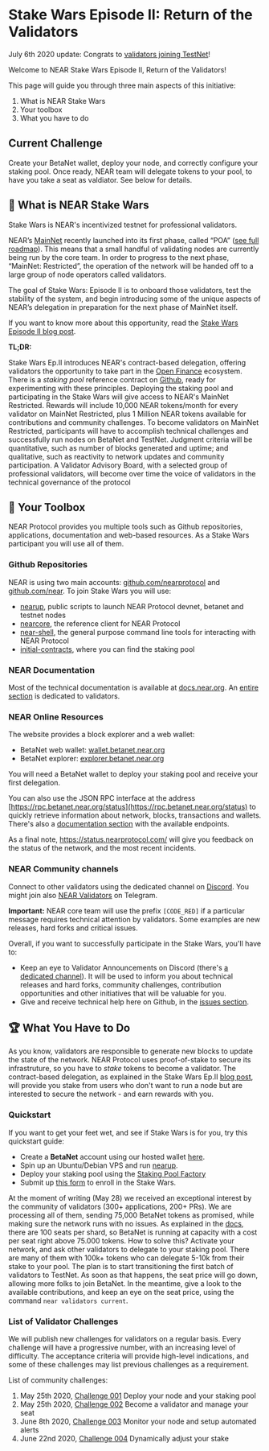 # Stake Wars Episode II: Return of the Validators
July 6th 2020 update: Congrats to [validators joining TestNet](VALIDATORS.md#testnet-validators)!

Welcome to NEAR Stake Wars Episode II, Return of the Validators!

This page will guide you through three main aspects of this initiative:
1. What is NEAR Stake Wars
2. Your toolbox
3. What you have to do

## Current Challenge

Create your BetaNet wallet, deploy your node, and correctly configure your staking pool. Once ready, NEAR team will delegate tokens to your pool, to have you take a seat as valdiator.
See below for details.


## :rocket: What is NEAR Stake Wars

Stake Wars is NEAR's incentivized testnet for professional validators.

NEAR’s [MainNet](https://explorer.near.org/) recently launched into its first phase, called “POA” ([see full roadmap](https://near.ai/mainnet-roadmap)). This means that a small handful of validating nodes are currently being run by the core team. In order to progress to the next phase, “MainNet: Restricted”, the operation of the network will be handed off to a large group of node operators called validators. 

The goal of Stake Wars: Episode II is to onboard those validators, test the stability of the system, and begin introducing some of the unique aspects of NEAR’s delegation in preparation for the next phase of MainNet itself.

If you want to know more about this opportunity, read the [Stake Wars Episode II blog post](https://near.org/blog/stake-wars-episode-ii/).

**TL;DR:**

Stake Wars Ep.II introduces NEAR's contract-based delegation, offering validators the opportunity to take part in the [Open Finance](https://near.org/blog/the-evolution-of-the-open-web/) ecosystem. There is a _staking pool_ reference contract on [Github](https://github.com/near/initial-contracts), ready for experimenting with these principles. Deploying the staking pool and participating in the Stake Wars will give access to NEAR's MainNet Restricted. Rewards will include 10,000 NEAR tokens/month for every validator on MainNet Restricted, plus 1 Million NEAR tokens available for contributions and community challenges. To become validators on MainNet Restricted, participants will have to accomplish technical challenges and successfully run nodes on BetaNet and TestNet. Judgment criteria will be quantitative, such as number of blocks generated and uptime; and qualitative, such as reactivity to network updates and community participation.
A Validator Advisory Board, with a selected group of professional validators, will become over time the voice of validators in the technical governance of the protocol

## :wrench: Your Toolbox

NEAR Protocol provides you multiple tools such as Github repositories,  applications, documentation and web-based resources. As a Stake Wars participant you will use all of them.

### Github Repositories
NEAR is using two main accounts: [github.com/nearprotocol](https://github.com/nearprotocol) and [github.com/near](https://github.com/near).
To join Stake Wars you will use:
- [nearup](https://github.com/near/nearup), public scripts to launch NEAR Protocol devnet, betanet and testnet nodes
- [nearcore](https://github.com/nearprotocol/nearcore), the reference client for NEAR Protocol
- [near-shell](https://github.com/near/near-shell), the general purpose command line tools for interacting with NEAR Protocol
- [initial-contracts](https://github.com/near/initial-contracts), where you can find the staking pool

### NEAR Documentation
Most of the technical documentation is available at [docs.near.org](https://docs.near.org). An [entire section](https://docs.near.org/docs/validator/staking-overview) is dedicated to validators.

### NEAR Online Resources
The website provides a block explorer and a web wallet:
- BetaNet web wallet: [wallet.betanet.near.org](https://wallet.betanet.near.org)
- BetaNet explorer: [explorer.betanet.near.org](https://explorer.betanet.near.org/)

You will need a BetaNet wallet to deploy your staking pool and receive your first delegation.

You can also use the JSON RPC interface at the address [https://rpc.betanet.near.org/status](https://rpc.betanet.near.org/status) to quickly retrieve information about network, blocks, transactions and wallets. There's also a [documentation section](https://docs.near.org/docs/interaction/rpc) with the available endpoints.

As a final note, https://status.nearprotocol.com/ will give you feedback on the status of the network, and the most recent incidents.

### NEAR Community channels
Connect to other validators using the dedicated channel on [Discord](https://near.ai/validator-chat). You might join also [NEAR Validators](https://t.me/near_validators) on Telegram.

**Important:** NEAR core team will use the prefix `[CODE_RED]` if a particular message requires technical attention by validators. Some examples are new releases, hard forks and critical issues.

Overall, if you want to successfully participate in the Stake Wars, you'll have to:
- Keep an eye to Validator Announcements on Discord (there's [a dedicated channel](https://discord.gg/xsrHaCb)). It will be used to inform you about technical releases and hard forks, community challenges, contribution opportunities and other initiatives that will be valuable for you.
- Give and receive technical help here on Github, in the [issues section](https://github.com/nearprotocol/stakewars/issues).


## :trophy: What You Have to Do

As you know, validators are responsible to generate new blocks to update the state of the network. NEAR Protocol uses proof-of-stake to secure its infrastruture, so you have to _stake_ tokens to become a validator. The contract-based delegation, as explained in the Stake Wars Ep.II [blog post](https://near.org/blog/stake-wars-episode-ii/), will provide you stake from users who don't want to run a node but are interested to secure the network - and earn rewards with you.

### Quickstart
If you want to get your feet wet, and see if Stake Wars is for you, try this quickstart guide:
- Create a **BetaNet** account using our hosted wallet [here](https://wallet.betanet.near.org).
- Spin up an Ubuntu/Debian VPS and run [nearup](https://github.com/near/nearup).
- Deploy your staking pool using the [Staking Pool Factory](https://near-examples.github.io/staking-pool-factory/)
- Submit up [this form](https://nearprotocol1001.typeform.com/to/TvvOMf) to enroll in the Stake Wars.

At the moment of writing (May 28) we received an exceptional interest by the community of validators (300+ applications, 200+ PRs). We are processing all of them, sending 75,000 BetaNet tokens as promised, while making sure the network runs with no issues. As explained in the [docs](https://docs.near.org/docs/validator/economics), there are 100 seats per shard, so BetaNet is running at capacity with a cost per seat right above 75.000 tokens.
How to solve this? Activate your network, and ask other validators to delegate to your staking pool. There are many of them with 100k+ tokens who can delegate 5-10k from their stake to your pool.
The plan is to start transitioning the first batch of validators to TestNet. As soon as that happens, the seat price will go down, allowing more folks to join BetaNet.
In the meantime, give a look to the available contributions, and keep an eye on the seat price, using the command `near validators current`.


### List of Validator Challenges
We will publish new challenges for validators on a regular basis. Every challenge will have a progressive number, with an increasing level of difficulty. The acceptance criteria will provide high-level indications, and some of these challenges may list previous challenges as a requirement.

List of community challenges:

1. May 25th 2020, [Challenge 001](challenges/challenge001.md)
  Deploy your node and your staking pool
2. May 25th 2020, [Challenge 002](challenges/challenge002.md)
  Become a validator and manage your seat
3. June 8th 2020, [Challenge 003](challenges/challenge003.md)
  Monitor your node and setup automated alerts
4. June 22nd 2020, [Challenge 004](challenges/challenge004.md)
  Dynamically adjust your stake
